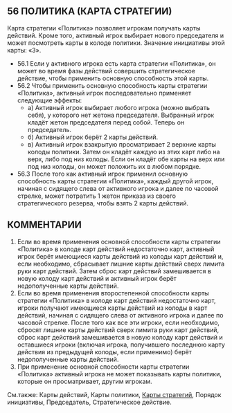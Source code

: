 56 ПОЛИТИКА (КАРТА СТРАТЕГИИ)
---

Карта стратегии «Политика» позволяет игрокам получать карты действий. Кроме того, активный игрок выбирает нового председателя и может посмотреть карты в колоде политики. Значение инициативы этой карты: «3».
* 56.1 Если у активного игрока есть карта стратегии «Политика», он может во время фазы действий совершить стратегическое действие, чтобы применить основную способность этой карты.
* 56.2 Чтобы применить основную способность карты стратегии «Политика», активный игрок последовательно применяет следующие эффекты:
    * а) Активный игрок выбирает любого игрока (можно выбрать себя), у которого нет жетона председателя. Выбранный игрок кладёт жетон председателя перед собой. Теперь он председатель.
    * б) Активный игрок берёт 2 карты действий.
    * в) Активный игрок взакрытую просматривает 2 верхние карты колоды политики. Затем он кладёт каждую из этих карт либо на верх, либо под низ колоды. Если он кладёт обе карты на верх или под низ колоды, он может положить их в любом порядке.
* 56.3 После того как активный игрок применил основную способность карты стратегии «Политика», каждый другой игрок, начиная с сидящего слева от активного игрока и далее по часовой стрелке, может потратить 1 жетон приказа из своего стратегического резерва, чтобы взять 2 карты действий.

КОММЕНТАРИИ
---
1) Если во время применения основной способности карты стратегии «Политика» в колоде карт действий недостаточно карт, активный игрок берёт имеющиеся карты действий из колоды карт действий и, если необходимо, сбрасывает лишние карты действий сверх лимита руки карт действий. Затем сброс карт действий замешивается в новую колоду карт действий и активный игрок берёт недополученные карты действий.
2) Если во время применения второстепенной способности карты стратегии «Политика» в колоде карт действий недостаточно карт, игроки получают имеющиеся карты действий из колоды в карт действий, начиная с сидящего слева от активного игрока и далее по часовой стрелке. После того как все эти игроки, если необходимо, сбросят лишние карты действий сверх лимита руки карт действий, сброс карт действий замешивается в новую колоду карт действий и оставшиеся игроки (включая игрока, получившего последнюю карту действия из предыдущей колоды, если применимо) берёт недополученные карты действий.
3) При применение основной способности карты стратегии «Политика» активный игрока не может показывать карты политики, которые он просматривает, другим игрокам.

См.также: Карты действий, Карты политики, [Карты стратегий](strategycards.md), Порядок инициативы, Председатель, Стратегическое действие.
